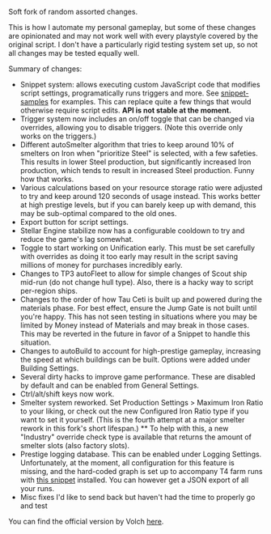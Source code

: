 Soft fork of random assorted changes.

This is how I automate my personal gameplay, but some of these changes are opinionated and may not work well with every playstyle covered by the original script. I don't have a particularly rigid testing system set up, so not all changes may be tested equally well.

Summary of changes:

* Snippet system: allows executing custom JavaScript code that modifies script settings, programatically runs triggers and more. See [snippet-samples](https://github.com/kewne7768/snippet-samples) for examples. This can replace quite a few things that would otherwise require script edits. **API is not stable at the moment.**
* Trigger system now includes an on/off toggle that can be changed via overrides, allowing you to disable triggers. (Note this override only works on the triggers.)
* Different autoSmelter algorithm that tries to keep around 10% of smelters on Iron when "prioritize Steel" is selected, with a few safeties. This results in lower Steel production, but significantly increased Iron production, which tends to result in increased Steel production. Funny how that works.
* Various calculations based on your resource storage ratio were adjusted to try and keep around 120 seconds of usage instead. This works better at high prestige levels, but if you can barely keep up with demand, this may be sub-optimal compared to the old ones.
* Export button for script settings.
* Stellar Engine stabilize now has a configurable cooldown to try and reduce the game's lag somewhat.
* Toggle to start working on Unification early. This must be set carefully with overrides as doing it too early may result in the script saving millions of money for purchases incredibly early.
* Changes to TP3 autoFleet to allow for simple changes of Scout ship mid-run (do not change hull type). Also, there is a hacky way to script per-region ships.
* Changes to the order of how Tau Ceti is built up and powered during the materials phase. For best effect, ensure the Jump Gate is not built until you're happy. This has not seen testing in situations where you may be limited by Money instead of Materials and may break in those cases. This may be reverted in the future in favor of a Snippet to handle this situation.
* Changes to autoBuild to account for high-prestige gameplay, increasing the speed at which buildings can be built. Options were added under Building Settings.
* Several dirty hacks to improve game performance. These are disabled by default and can be enabled from General Settings.
* Ctrl/alt/shift keys now work.
* Smelter system reworked. Set Production Settings > Maximum Iron Ratio to your liking, or check out the new Configured Iron Ratio type if you want to set it yourself. (This is the fourth attempt at a major smelter rework in this fork's short lifespan.)
** To help with this, a new "Industry" override check type is available that returns the amount of smelter slots (also factory slots).
* Prestige logging database. This can be enabled under Logging Settings. Unfortunately, at the moment, all configuration for this feature is missing, and the hard-coded graph is set up to accompany T4 farm runs with [this snippet](https://github.com/kewne7768/snippet-samples/blob/main/Prestige%20Log%20Milestones.js) installed. You can however get a JSON export of all your runs.
* Misc fixes I'd like to send back but haven't had the time to properly go and test

You can find the official version by Volch [here](https://gist.github.com/Vollch/b1a5eec305558a48b7f4575d317d7dd1).
